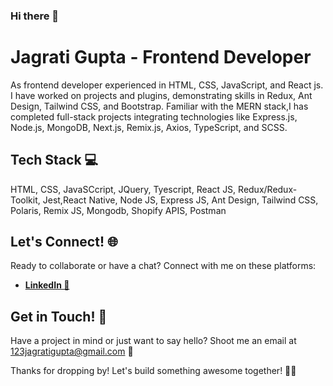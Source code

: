 ### Hi there 👋
# Jagrati Gupta - Frontend Developer
As frontend developer experienced in HTML, CSS, JavaScript, and React js. I have worked on projects and plugins,
demonstrating skills in Redux, Ant Design, Tailwind CSS, and Bootstrap. Familiar with the MERN stack,I has completed
full-stack projects integrating technologies like Express.js, Node.js, MongoDB, Next.js, Remix.js, Axios, TypeScript, and SCSS.

## Tech Stack 💻
HTML, CSS, JavaSCcript, JQuery, Tyescript, React JS, Redux/Redux-Toolkit, Jest,React Native, Node JS, Express JS, Ant Design, Tailwind CSS, Polaris, Remix JS, Mongodb, Shopify APIS, Postman

## Let's Connect! 🌐

Ready to collaborate or have a chat? Connect with me on these platforms:

- [**LinkedIn 🚀**](https://www.linkedin.com/in/jagrati-gupta21/) 

## Get in Touch! 📧

Have a project in mind or just want to say hello? Shoot me an email at [123jagratigupta@gmail.com](mailto:123jagratigupta@gmail.com) 📩

Thanks for dropping by! Let's build something awesome together! 🚀✨
